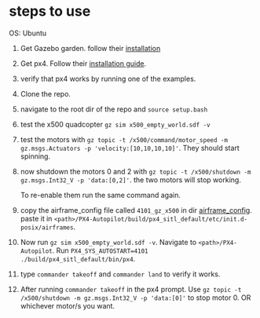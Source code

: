 # steps to use
OS: Ubuntu

1. Get Gazebo garden. follow their [installation](https://gazebosim.org/docs/garden/install_ubuntu)
2. Get px4. Follow their [installation guide](https://docs.px4.io/main/en/sim_gazebo_gz/). 
3. verify that px4 works by running one of the examples.

4. Clone the repo.
5. navigate to the root dir of the repo and `source setup.bash`

6. test the x500 quadcopter `gz sim x500_empty_world.sdf -v`
7. test the motors with `gz topic -t /x500/command/motor_speed -m gz.msgs.Actuators -p 'velocity:[10,10,10,10]'`. They should start spinning. 
8. now shutdown the motors 0 and 2 with `gz topic -t /x500/shutdown -m gz.msgs.Int32_V -p 'data:[0,2]'`. the two motors will stop working.

    To re-enable them run the same command again.
9. copy the airframe_config file called `4101_gz_x500` in dir [airframe_config](./airframe_config/4101_gz_x500). paste it in `<path>/PX4-Autopilot/build/px4_sitl_default/etc/init.d-posix/airframes`.
10. Now run `gz sim x500_empty_world.sdf -v`. Navigate to `<path>/PX4-Autopilot`. Run `PX4_SYS_AUTOSTART=4101 ./build/px4_sitl_default/bin/px4`. 
11. type `commander takeoff` and `commander land` to verify it works.
12. After running `commander takeoff` in the px4 prompt. Use `gz topic -t /x500/shutdown -m gz.msgs.Int32_V -p 'data:[0]'` to stop motor 0. OR whichever motor/s you want.
